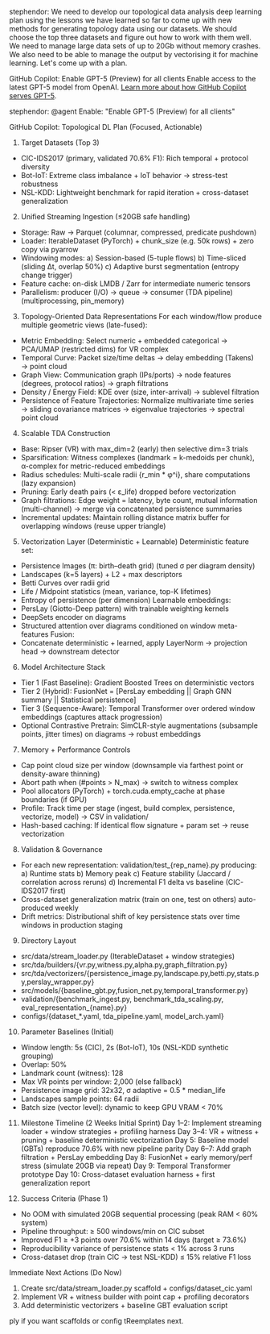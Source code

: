 stephendor: We need to develop our topological data analysis deep learning plan using the lessons we have learned so far to come up with new methods for generating topology data using our datasets. We should choose the top three datasets and figure out how to work with them well. We need to manage large data sets of up to 20Gb without memory crashes. We also need to be able to manage the output by vectorising it for machine learning. Let's come up with a plan.

GitHub Copilot: Enable GPT-5 (Preview) for all clients
Enable access to the latest GPT-5 model from OpenAI. [Learn more about how GitHub Copilot serves GPT-5](https://gh.io/copilot-openai).

stephendor: @agent Enable: "Enable GPT-5 (Preview) for all clients"

GitHub Copilot: Topological DL Plan (Focused, Actionable)

1. Target Datasets (Top 3)
- CIC-IDS2017 (primary, validated 70.6% F1): Rich temporal + protocol diversity
- Bot-IoT: Extreme class imbalance + IoT behavior → stress-test robustness
- NSL-KDD: Lightweight benchmark for rapid iteration + cross-dataset generalization

2. Unified Streaming Ingestion (≤20GB safe handling)
- Storage: Raw -> Parquet (columnar, compressed, predicate pushdown)
- Loader: IterableDataset (PyTorch) + chunk_size (e.g. 50k rows) + zero copy via pyarrow
- Windowing modes:
  a) Session-based (5-tuple flows)
  b) Time-sliced (sliding Δt, overlap 50%)
  c) Adaptive burst segmentation (entropy change trigger)
- Feature cache: on-disk LMDB / Zarr for intermediate numeric tensors
- Parallelism: producer (I/O) → queue → consumer (TDA pipeline) (multiprocessing, pin_memory)

3. Topology-Oriented Data Representations
For each window/flow produce multiple geometric views (late-fused):
- Metric Embedding: Select numeric + embedded categorical → PCA/UMAP (restricted dims) for VR complex
- Temporal Curve: Packet size/time deltas → delay embedding (Takens) → point cloud
- Graph View: Communication graph (IPs/ports) → node features (degrees, protocol ratios) → graph filtrations
- Density / Energy Field: KDE over (size, inter-arrival) → sublevel filtration
- Persistence of Feature Trajectories: Normalize multivariate time series → sliding covariance matrices → eigenvalue trajectories → spectral point cloud

4. Scalable TDA Construction
- Base: Ripser (VR) with max_dim=2 (early) then selective dim=3 trials
- Sparsification: Witness complexes (landmark = k-medoids per chunk), α-complex for metric-reduced embeddings
- Radius schedules: Multi-scale radii {r_min * φ^i}, share computations (lazy expansion)
- Pruning: Early death pairs (< ε_life) dropped before vectorization
- Graph filtrations: Edge weight = latency, byte count, mutual information (multi-channel) → merge via concatenated persistence summaries
- Incremental updates: Maintain rolling distance matrix buffer for overlapping windows (reuse upper triangle)

5. Vectorization Layer (Deterministic + Learnable)
Deterministic feature set:
- Persistence Images (π: birth–death grid) (tuned σ per diagram density)
- Landscapes (k=5 layers) + L2 + max descriptors
- Betti Curves over radii grid
- Life / Midpoint statistics (mean, variance, top-K lifetimes)
- Entropy of persistence (per dimension)
Learnable embeddings:
- PersLay (Giotto-Deep pattern) with trainable weighting kernels
- DeepSets encoder on diagrams
- Structured attention over diagrams conditioned on window meta-features
Fusion:
- Concatenate deterministic + learned, apply LayerNorm → projection head → downstream detector

6. Model Architecture Stack
- Tier 1 (Fast Baseline): Gradient Boosted Trees on deterministic vectors
- Tier 2 (Hybrid): FusionNet = [PersLay embedding || Graph GNN summary || Statistical persistence]
- Tier 3 (Sequence-Aware): Temporal Transformer over ordered window embeddings (captures attack progression)
- Optional Contrastive Pretrain: SimCLR-style augmentations (subsample points, jitter times) on diagrams → robust embeddings

7. Memory + Performance Controls
- Cap point cloud size per window (downsample via farthest point or density-aware thinning)
- Abort path when (#points > N_max) → switch to witness complex
- Pool allocators (PyTorch) + torch.cuda.empty_cache at phase boundaries (if GPU)
- Profile: Track time per stage (ingest, build complex, persistence, vectorize, model) → CSV in validation/
- Hash-based caching: If identical flow signature + param set → reuse vectorization

8. Validation & Governance
- For each new representation: validation/test_{rep_name}.py producing:
  a) Runtime stats
  b) Memory peak
  c) Feature stability (Jaccard / correlation across reruns)
  d) Incremental F1 delta vs baseline (CIC-IDS2017 first)
- Cross-dataset generalization matrix (train on one, test on others) auto-produced weekly
- Drift metrics: Distributional shift of key persistence stats over time windows in production staging

9. Directory Layout
- src/data/stream_loader.py (IterableDataset + window strategies)
- src/tda/builders/{vr.py,witness.py,alpha.py,graph_filtration.py}
- src/tda/vectorizers/{persistence_image.py,landscape.py,betti.py,stats.py,perslay_wrapper.py}
- src/models/{baseline_gbt.py,fusion_net.py,temporal_transformer.py}
- validation/{benchmark_ingest.py, benchmark_tda_scaling.py, eval_representation_{name}.py}
- configs/{dataset_*.yaml, tda_pipeline.yaml, model_arch.yaml}

10. Parameter Baselines (Initial)
- Window length: 5s (CIC), 2s (Bot-IoT), 10s (NSL-KDD synthetic grouping)
- Overlap: 50%
- Landmark count (witness): 128
- Max VR points per window: 2,000 (else fallback)
- Persistence image grid: 32x32, σ adaptive = 0.5 * median_life
- Landscapes sample points: 64 radii
- Batch size (vector level): dynamic to keep GPU VRAM < 70%

11. Milestone Timeline (2 Weeks Initial Sprint)
Day 1–2: Implement streaming loader + window strategies + profiling harness
Day 3–4: VR + witness + pruning + baseline deterministic vectorization
Day 5: Baseline model (GBTs) reproduce 70.6% with new pipeline parity
Day 6–7: Add graph filtration + PersLay embedding
Day 8: FusionNet + early memory/perf stress (simulate 20GB via repeat)
Day 9: Temporal Transformer prototype
Day 10: Cross-dataset evaluation harness + first generalization report

12. Success Criteria (Phase 1)
- No OOM with simulated 20GB sequential processing (peak RAM < 60% system)
- Pipeline throughput: ≥ 500 windows/min on CIC subset
- Improved F1 ≥ +3 points over 70.6% within 14 days (target ≥ 73.6%)
- Reproducibility variance of persistence stats < 1% across 3 runs
- Cross-dataset drop (train CIC → test NSL-KDD) ≤ 15% relative F1 loss

Immediate Next Actions (Do Now)
1. Create src/data/stream_loader.py scaffold + configs/dataset_cic.yaml
2. Implement VR + witness builder with point cap + profiling decorators
3. Add deterministic vectorizers + baseline GBT evaluation script

ply if you want scaffolds or config tReemplates next.